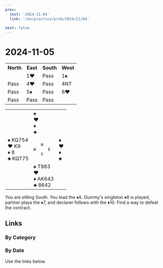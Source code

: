```yaml
---
prev:
  text: '2024-11-04'
  link: '/en/practice/prob/2024/11/04'

next: false
---
```


# 2024-11-05

<table class="auction">
	<tr>
		<th>North</th>
		<th>East</th>
		<th>South</th>
		<th>West</th>
	</tr>
	<tr>
		<td></td>
		<td>1♥</td>
		<td>Pass</td>
		<td>1♠</td>
	</tr>
	<tr>
		<td>Pass</td>
		<td>4♥</td>
		<td>Pass</td>
		<td>4NT</td>
	</tr>
	<tr>
		<td>Pass</td>
		<td>5♠</td>
		<td>Pass</td>
		<td>6♥</td>
	</tr>
	<tr>
		<td>Pass</td>
		<td>Pass</td>
		<td>Pass</td>
		<td></td>
	</tr>
</table>

<table class="deal">
	<tr>
		<td></td>
		<td>♠ <br>♥ <br>♦ <br>♣ </td>
		<td></td>
	</tr>
	<tr>
		<td>♠ KQ754<br>♥ K9<br>♦ 8<br>♣ KQT75</td>
		<td><pre>   N<br>W     E<br>   S</pre></td>
		<td>♠ <br>♥ <br>♦ <br>♣ </td>
	</tr>
	<tr>
		<td></td>
		<td>♠ T983<br>♥ <br>♦ AK643<br>♣ 8642</td>
		<td></td>
	</tr>
</table>

You are sitting South. You lead the ♦A. Dummy's singleton ♦8 is played, partner plays the ♦7, and declarer follows with the ♦10. Find a way to defeat the contract.

## Links

[<Badge type="tip" text="Check Solution"/>](/en/learning/prob/2024/11/05)

### By Category

[<Badge type="tip" text="<--"/>](/en/practice/prob/2024/11/01)
[<Badge type="tip" text="Calendar"/>](/en/practice/calendar/2024/11)
[<Badge type="info" text="-->"/>](/en/practice/prob/2024/11/05#links)

### By Date

Use the links below.